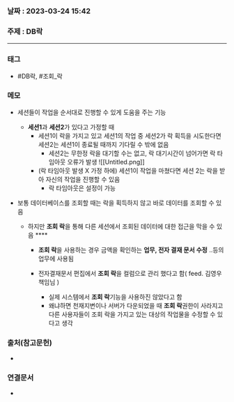 ### 날짜 : 2023-03-24 15:42
### 주제 : DB락
---
### 태그
* #DB락, #조회_락

### 메모
- 세션들이 작업을 순서대로 진행할 수 있게 도움을 주는 기능
    - **세션1**과 **세션2**가 있다고 가정할 때
        - 세션1이 락을 가지고 있고 세션1의 작업 중 세션2가 락 획득을 시도한다면 세션2는 세션1이 종료될 때까지 기다릴 수 밖에 없음
            - 세션2는 무한정 락을 대기할 수는 없고, 락 대기시간이 넘어가면 락 타임아웃 오류가 발생
            ![[Untitled.png]]
        - (락 타임아웃 발생 X 가정 하에) 세션1이 작업을 마쳤다면 세션 2는 락을 받아 자신의 작업을 진행할 수 있음
            - 락 타임아웃은 설정이 가능
            
- 보통 데이터베이스를 조회할 때는 락을 획득하지 않고 바로 데이터를 조회할 수 있음
    - 하지만 **조회 락**을 통해 다른 세션에서 조회된 데이터에 대한 접근을 막을 수 있음 ****
        - **조회 락**을 사용하는 경우 금액을 확인하는 **업무, 전자 결재 문서 수정** ..등의 업무에 사용됨
        
        - 전자결재문서 편집에서 **조회 락**을 컬럼으로 관리 했다고 함( feed. 김영우책임님 )
	        - 실제 시스템에서 **조회 락**기능을 사용하진 않았다고 함 
			* 왜냐하면 천재지변이나 서버가 다운되었을 때 **조회 락**권한이 사라지고 다른 사용자들이 조회 락을 가지고 있는 대상의 작업물을 수정할 수 있다고 생각
			
### 출처(참고문헌)
-  

### 연결문서
- 